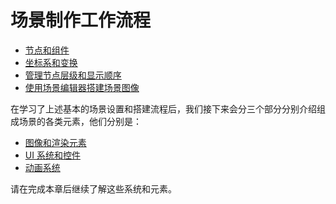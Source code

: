 # 场景制作工作流程

- [节点和组件](node-component.md)
- [坐标系和变换](transform.md)
- [管理节点层级和显示顺序](node-tree.md)
- [使用场景编辑器搭建场景图像](scene-editing.md)

在学习了上述基本的场景设置和搭建流程后，我们接下来会分三个部分分别介绍组成场景的各类元素，他们分别是：

- [图像和渲染元素](../render/index.md)
- [UI 系统和控件](../ui/index.md)
- [动画系统](../animation/index.md)

请在完成本章后继续了解这些系统和元素。

